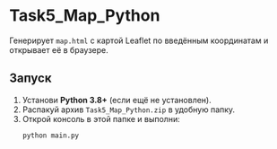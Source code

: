 
# Task5_Map_Python

Генерирует `map.html` с картой Leaflet по введённым координатам и открывает её в браузере.

## Запуск

1. Установи **Python 3.8+** (если ещё не установлен).
2. Распакуй архив `Task5_Map_Python.zip` в удобную папку.
3. Открой консоль в этой папке и выполни:
   ```bash
   python main.py
   ```
